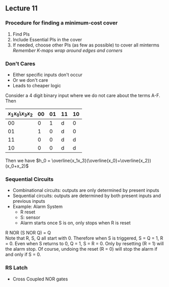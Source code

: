 ## Lecture 11

### Procedure for finding a minimum-cost cover
1. Find PIs
2. Include Essential PIs in the cover
3. If needed, choose other PIs (as few as possible) to cover all minterms
*Remember K-maps wrap around edges and corners*

### Don't Cares
- Either specific inputs don't occur
- Or we don't care
- Leads to cheaper logic

Consider a 4 digit binary input where we do not care about the terms A-F. Then

| $x_1x_0$\\$x_3x_2$ | 00 | 01 | 11 | 10 |
| --- | --- | --- | --- | --- |
| 00 | 0 | 1 | d | 0 |
| 01 | 1 | 0 | d | 0 |
| 11 | 0 | 0 | d | d |
| 10 | 0 | 0 | d | d |

Then we have $h_0 = \overline{x_1x_3}(\overline{x_0}+\overline{x_2})(x_0+x_2)$

### Sequential Circuits
- Combinational circuits: outputs are only determined by present inputs
- Sequential circuits: outputs are determined by both present inputs and previous inputs
- Example: Alarm System
	- R reset
	- S: sensor
	- Alarm starts once S is on, only stops when R is reset

R NOR (S NOR Q) = Q  
Note that R, S, Q all start with 0. Therefore when S is triggered, S = Q = 1, R = 0. Even when S returns to 0, Q = 1, S = R = 0. Only by resetting (R = 1) will the alarm stop. Of course, undoing the reset (R = 0) will stop the alarm if and only if S = 0.

### RS Latch
- Cross Coupled NOR gates
